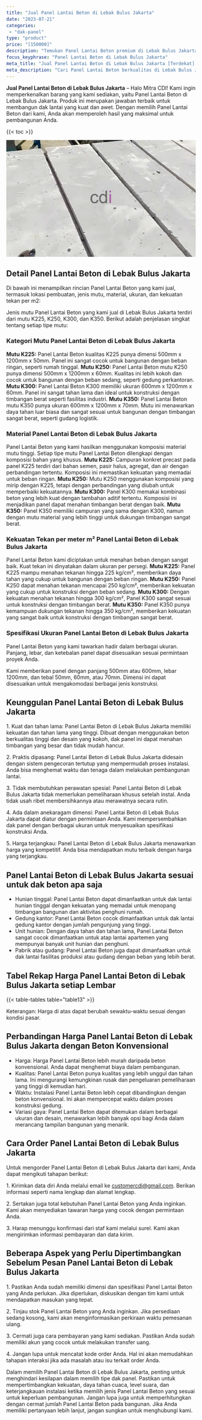 ```yaml
---
title: "Jual Panel Lantai Beton di Lebak Bulus Jakarta"
date: "2023-07-21"
categories:
 - "dak-panel"
type: "product"
price: "[150000]"
description: "Temukan Panel Lantai Beton premium di Lebak Bulus Jakarta. Solusi ideal untuk proyek konstruksi dengan standar terbaik, Panel Lantai Beton memberikan ketahanan optimal untuk proyek pembangunan. Dapatkan info lengkap."
focus_keyphrase: "Panel Lantai Beton di Lebak Bulus Jakarta"
meta_title: "Jual Panel Lantai Beton di Lebak Bulus Jakarta [Terdekat] - CDI"
meta_description: "Cari Panel Lantai Beton berkualitas di Lebak Bulus Jakarta?. Tersedia Panel Lantai Beton premium untuk proyek konstruksi. Penawaran spesial hanya di sini."
---
```


**Jual Panel Lantai Beton di Lebak Bulus Jakarta** – Halo Mitra CDI! Kami ingin memperkenalkan barang yang kami sediakan, yaitu Panel Lantai Beton di Lebak Bulus Jakarta. Produk ini merupakan jawaban terbaik untuk membangun dak lantai yang kuat dan awet. Dengan memilih Panel Lantai Beton dari kami, Anda akan memperoleh hasil yang maksimal untuk pembangunan Anda.

{{< toc >}}

![Jual Panel Lantai Beton di Lebak Bulus Jakarta](/images/dak-panel/dak-panel-05.jpg)

## Detail Panel Lantai Beton di Lebak Bulus Jakarta

Di bawah ini menampilkan rincian Panel Lantai Beton yang kami jual, termasuk lokasi pembuatan, jenis mutu, material, ukuran, dan kekuatan tekan per m2:

Jenis mutu Panel Lantai Beton yang kami jual di Lebak Bulus Jakarta terdiri dari mutu K225, K250, K300, dan K350. Berikut adalah penjelasan singkat tentang setiap tipe mutu:

### Kategori Mutu Panel Lantai Beton di Lebak Bulus Jakarta

**Mutu K225:** Panel Lantai Beton kualitas K225 punya dimensi 500mm x 1200mm x 50mm. Panel ini sangat cocok untuk bangunan dengan beban ringan, seperti rumah tinggal.
**Mutu K250:** Panel Lantai Beton mutu K250 punya dimensi 500mm x 1200mm x 60mm. Kualitas ini lebih kokoh dan cocok untuk bangunan dengan beban sedang, seperti gedung perkantoran.
**Mutu K300:** Panel Lantai Beton K300 memiliki ukuran 600mm x 1200mm x 60mm. Panel ini sangat tahan lama dan ideal untuk konstruksi dengan timbangan berat seperti fasilitas industri.
**Mutu K350:** Panel Lantai Beton mutu K350 punya ukuran 600mm x 1200mm x 70mm. Mutu ini menawarkan daya tahan luar biasa dan sangat sesuai untuk bangunan dengan timbangan sangat berat, seperti gudang logistik.

### Material Panel Lantai Beton di Lebak Bulus Jakarta

Panel Lantai Beton yang kami hasilkan menggunakan komposisi material mutu tinggi. Setiap tipe mutu Panel Lantai Beton dilengkapi dengan komposisi bahan yang khusus.
**Mutu K225:** Campuran konkret precast pada panel K225 terdiri dari bahan semen, pasir halus, agregat, dan air dengan perbandingan tertentu. Komposisi ini memastikan kekuatan yang memadai untuk beban ringan.
**Mutu K250:** Mutu K250 menggunakan komposisi yang mirip dengan K225, tetapi dengan perbandingan yang diubah untuk memperbaiki kekuatannya.
**Mutu K300:** Panel K300 memakai kombinasi beton yang lebih kuat dengan tambahan aditif tertentu. Komposisi ini menjadikan panel dapat menahan timbangan berat dengan baik.
**Mutu K350:** Panel K350 memiliki campuran yang sama dengan K300, namun dengan mutu material yang lebih tinggi untuk dukungan timbangan sangat berat.

### Kekuatan Tekan per meter m² Panel Lantai Beton di Lebak Bulus Jakarta

Panel Lantai Beton kami diciptakan untuk menahan beban dengan sangat baik. Kuat tekan ini dinyatakan dalam ukuran per persegi.
**Mutu K225:** Panel K225 mampu menahan tekanan hingga 225 kg/cm², memberikan daya tahan yang cukup untuk bangunan dengan beban ringan.
**Mutu K250:** Panel K250 dapat menahan tekanan mencapai 250 kg/cm², memberikan kekuatan yang cukup untuk konstruksi dengan beban sedang.
**Mutu K300:** Dengan kekuatan menahan tekanan hingga 300 kg/cm², Panel K300 sangat sesuai untuk konstruksi dengan timbangan berat.
**Mutu K350:** Panel K350 punya kemampuan dukungan tekanan hingga 350 kg/cm², memberikan kekuatan yang sangat baik untuk konstruksi dengan timbangan sangat berat.

### Spesifikasi Ukuran Panel Lantai Beton di Lebak Bulus Jakarta

Panel Lantai Beton yang kami tawarkan hadir dalam berbagai ukuran. Panjang, lebar, dan ketebalan panel dapat disesuaikan sesuai permintaan proyek Anda.

Kami memberikan panel dengan panjang 500mm atau 600mm, lebar 1200mm, dan tebal 50mm, 60mm, atau 70mm. Dimensi ini dapat disesuaikan untuk mengakomodasi berbagai jenis konstruksi.

## Keunggulan Panel Lantai Beton di Lebak Bulus Jakarta

1\.  Kuat dan tahan lama: Panel Lantai Beton di Lebak Bulus Jakarta memiliki kekuatan dan tahan lama yang tinggi. Dibuat dengan menggunakan beton berkualitas tinggi dan desain yang kokoh, dak panel ini dapat menahan timbangan yang besar dan tidak mudah hancur.

2\.  Praktis dipasang: Panel Lantai Beton di Lebak Bulus Jakarta didesain dengan sistem pengecoran tertutup yang mempermudah proses instalasi. Anda bisa menghemat waktu dan tenaga dalam melakukan pembangunan lantai.

3\.  Tidak membutuhkan perawatan spesial: Panel Lantai Beton di Lebak Bulus Jakarta tidak memerlukan pemeliharaan khusus setelah instal. Anda tidak usah ribet membersihkannya atau merawatnya secara rutin.

4\.  Ada dalam anekaragam dimensi: Panel Lantai Beton di Lebak Bulus Jakarta dapat diatur dengan permintaan Anda. Kami mempersembahkan dak panel dengan berbagai ukuran untuk menyesuaikan spesifikasi konstruksi Anda.

5\.  Harga terjangkau: Panel Lantai Beton di Lebak Bulus Jakarta menawarkan harga yang kompetitif. Anda bisa mendapatkan mutu terbaik dengan harga yang terjangkau.

## Panel Lantai Beton di Lebak Bulus Jakarta sesuai untuk dak beton apa saja

*   Hunian tinggal: Panel Lantai Beton dapat dimanfaatkan untuk dak lantai hunian tinggal dengan kekuatan yang memadai untuk menopang timbangan bangunan dan aktivitas penghuni rumah.
*   Gedung kantor: Panel Lantai Beton cocok dimanfaatkan untuk dak lantai gedung kantor dengan jumlah pengunjung yang tinggi.
*   Unit hunian: Dengan daya tahan dan tahan lama, Panel Lantai Beton sangat cocok dimanfaatkan untuk atap lantai apartemen yang mempunyai banyak unit hunian dan penghuni.
*   Pabrik atau gudang: Panel Lantai Beton juga dapat dimanfaatkan untuk dak lantai fasilitas produksi atau gudang dengan beban yang lebih berat.

## Tabel Rekap Harga Panel Lantai Beton di Lebak Bulus Jakarta setiap Lembar

{{< table-tables table="table13" >}}

Keterangan: Harga di atas dapat berubah sewaktu-waktu sesuai dengan kondisi pasar.

## Perbandingan Harga Panel Lantai Beton di Lebak Bulus Jakarta dengan Beton Konvensional

*   Harga: Harga Panel Lantai Beton lebih murah daripada beton konvensional. Anda dapat menghemat biaya dalam pembangunan.
*   Kualitas: Panel Lantai Beton punya kualitas yang lebih unggul dan tahan lama. Ini mengurangi kemungkinan rusak dan pengeluaran pemeliharaan yang tinggi di kemudian hari.
*   Waktu: Instalasi Panel Lantai Beton lebih cepat dibandingkan dengan beton konvensional. Ini akan mempercepat waktu dalam proses konstruksi gedung.
*   Variasi gaya: Panel Lantai Beton dapat ditemukan dalam berbagai ukuran dan desain, menawarkan lebih banyak opsi bagi Anda dalam merancang tampilan bangunan yang menarik.

## Cara Order Panel Lantai Beton di Lebak Bulus Jakarta

Untuk mengorder Panel Lantai Beton di Lebak Bulus Jakarta dari kami, Anda dapat mengikuti tahapan berikut:

1\.  Kirimkan data diri Anda melalui email ke customercdi@gmail.com. Berikan informasi seperti nama lengkap dan alamat lengkap.

2\.  Sertakan juga total kebutuhan Panel Lantai Beton yang Anda inginkan. Kami akan menyediakan tawaran harga yang cocok dengan permintaan Anda.

3\.  Harap menunggu konfirmasi dari staf kami melalui surel. Kami akan mengirimkan informasi pembayaran dan data kirim.

## Beberapa Aspek yang Perlu Dipertimbangkan Sebelum Pesan Panel Lantai Beton di Lebak Bulus Jakarta

1\.  Pastikan Anda sudah memiliki dimensi dan spesifikasi Panel Lantai Beton yang Anda perlukan. Jika diperlukan, diskusikan dengan tim kami untuk mendapatkan masukan yang tepat.

2\.  Tinjau stok Panel Lantai Beton yang Anda inginkan. Jika persediaan sedang kosong, kami akan menginformasikan perkiraan waktu pemesanan ulang.

3\.  Cermati juga cara pembayaran yang kami sediakan. Pastikan Anda sudah memiliki akun yang cocok untuk melakukan transfer uang.

4\.  Jangan lupa untuk mencatat kode order Anda. Hal ini akan memudahkan tahapan interaksi jika ada masalah atau isu terkait order Anda.

Dalam memilih Panel Lantai Beton di Lebak Bulus Jakarta, penting untuk menghindari kesilapan dalam memilih tipe dak panel. Pastikan untuk mempertimbangkan kekuatan, daya tahan cuaca, level suara, dan keterjangkauan instalasi ketika memilih jenis Panel Lantai Beton yang sesuai untuk keperluan pembangunan. Jangan lupa juga untuk memperhitungkan dengan cermat jumlah Panel Lantai Beton pada bangunan. Jika Anda memiliki pertanyaan lebih lanjut, jangan sungkan untuk menghubungi kami.